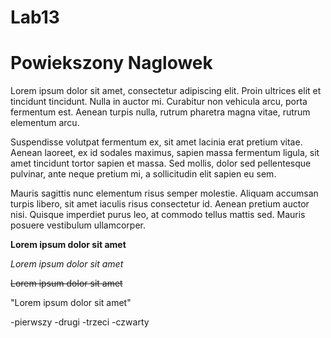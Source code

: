 # Lab13
# Powiekszony Naglowek

Lorem ipsum dolor sit amet, consectetur adipiscing elit. Proin ultrices elit et tincidunt tincidunt. Nulla in auctor mi. Curabitur non vehicula arcu, porta fermentum est. Aenean turpis nulla, rutrum pharetra magna vitae, rutrum elementum arcu.

Suspendisse volutpat fermentum ex, sit amet lacinia erat pretium vitae. Aenean laoreet, ex id sodales maximus, sapien massa fermentum ligula, sit amet tincidunt tortor sapien et massa. Sed mollis, dolor sed pellentesque pulvinar, ante neque pretium mi, a sollicitudin elit sapien eu sem. 

Mauris sagittis nunc elementum risus semper molestie. Aliquam accumsan turpis libero, sit amet iaculis risus consectetur id. Aenean pretium auctor nisi. Quisque imperdiet purus leo, at commodo tellus mattis sed. Mauris posuere vestibulum ullamcorper.

**Lorem ipsum dolor sit amet**

*Lorem ipsum dolor sit amet*

~~Lorem ipsum dolor sit amet~~

"Lorem ipsum dolor sit amet"

-pierwszy
-drugi
-trzeci
-czwarty
